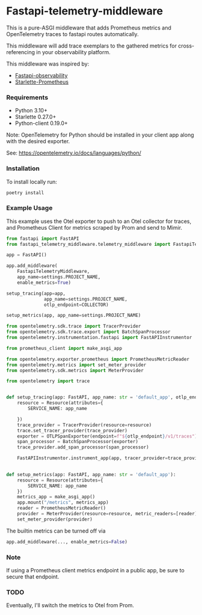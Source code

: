 # Fastapi-telemetry-middleware

This is a pure-ASGI middleware that adds Prometheus metrics and OpenTelemetry traces to fastapi routes automatically.

This middleware will add trace exemplars to the gathered metrics for cross-referencing in your observability platform. 

This middleware was inspired by:

* [Fastapi-observability](https://github.com/Blueswen/fastapi-observability) 
* [Starlette-Prometheus](https://github.com/perdy/starlette-prometheus/tree/master)

### Requirements

* Python 3.10+
* Starlette 0.27.0+
* Python-client 0.19.0+

Note: OpenTelemetry for Python should be installed in your client app along with the desired exporter. 

See: https://opentelemetry.io/docs/languages/python/

### Installation

To install locally run:

```Bash
poetry install
```

### Example Usage 
This example uses the Otel exporter to push to an Otel collector for traces, and Prometheus Client for metrics scraped by Prom and send to Mimir.

```python
from fastapi import FastAPI
from fastapi_telemetry_middleware.telemetry_middleware import FastapiTelemetryMiddleware

app = FastAPI()

app.add_middleware(
    FastapiTelemetryMiddleware,
    app_name=settings.PROJECT_NAME,
    enable_metrics=True)

setup_tracing(app=app,
              app_name=settings.PROJECT_NAME,
              otlp_endpoint=COLLECTOR)

setup_metrics(app, app_name=settings.PROJECT_NAME)
```

```python
from opentelemetry.sdk.trace import TracerProvider
from opentelemetry.sdk.trace.export import BatchSpanProcessor
from opentelemetry.instrumentation.fastapi import FastAPIInstrumentor

from prometheus_client import make_asgi_app

from opentelemetry.exporter.prometheus import PrometheusMetricReader
from opentelemetry.metrics import set_meter_provider
from opentelemetry.sdk.metrics import MeterProvider

from opentelemetry import trace


def setup_tracing(app: FastAPI, app_name: str = 'default_app', otlp_endpoint: str = 'http://localhost:4318'):
    resource = Resource(attributes={
        SERVICE_NAME: app_name

    })
    trace_provider = TracerProvider(resource=resource)
    trace.set_tracer_provider(trace_provider)
    exporter = OTLPSpanExporter(endpoint=f"${otlp_endpoint}/v1/traces")
    span_processor = BatchSpanProcessor(exporter)
    trace_provider.add_span_processor(span_processor)

    FastAPIInstrumentor.instrument_app(app, tracer_provider=trace_provider)
    

def setup_metrics(app: FastAPI, app_name: str = 'default_app'):
    resource = Resource(attributes={
        SERVICE_NAME: app_name
    })
    metrics_app = make_asgi_app()
    app.mount("/metrics", metrics_app)
    reader = PrometheusMetricReader()
    provider = MeterProvider(resource=resource, metric_readers=[reader])
    set_meter_provider(provider)
```
The builtin metrics can be turned off via
```python
app.add_middleware(..., enable_metrics=False)
```

### Note
If using a Prometheus client metrics endpoint in a public app, be sure to secure that endpoint.

### TODO
Eventually, I'll switch the metrics to Otel from Prom. 

